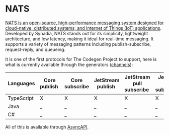 # NATS

[NATS is an open-source, high-performance messaging system designed for cloud-native, distributed systems, and Internet of Things (IoT) applications](https://nats.io/). Developed by Synadia, NATS stands out for its simplicity, lightweight architecture, and low latency, making it ideal for real-time messaging. It supports a variety of messaging patterns including publish-subscribe, request-reply, and queueing. 

It is one of the first protocols for The Codegen Project to support, here is what is currently available through the generators ([channels](../generators/channels.md)):

| **Languages** | Core publish | Core subscribe | JetStream publish | JetStream pull subscribe | JetStream push subscription
|---|---|---|---|---|---|
| TypeScript | X | X | X | X | X |
| Java | _ | _ | _ | _ | _ | _ |
| C# | _ | _ | _ | _ | _ | _ |

All of this is available through [AsyncAPI](../inputs/asyncapi.md).
